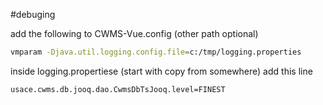 

#debuging

add the following to CWMS-Vue.config (other path optional)

```bash
vmparam -Djava.util.logging.config.file=c:/tmp/logging.properties
```

inside logging.propertiese  (start with copy from somewhere)
add this line

```bash
usace.cwms.db.jooq.dao.CwmsDbTsJooq.level=FINEST
```
